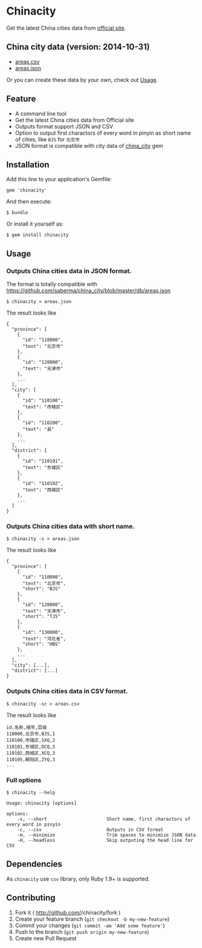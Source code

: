 # Chinacity

Get the latest China cities data from [official site](http://www.stats.gov.cn/tjsj/tjbz/xzqhdm/).

## China city data (version: 2014-10-31)

* [areas.csv](https://github.com/wongyouth/chinacity/blob/master/areas.csv)
* [areas.json](https://github.com/wongyouth/chinacity/blob/master/json.csv)

Or you can create these data by your own, check out [Usage](https://github.com/wongyouth/chinacity#usage).

## Feature

* A command line tool
* Get the latest China cities data from Official site
* Outputs format support JSON and CSV
* Option to output first charactors of every word in pinyin as short name of cities, like `BJS` for `北京市`
* JSON format is compatible with city data of [china_city](https://github.com/saberma/china_city) gem

## Installation

Add this line to your application's Gemfile:

    gem 'chinacity'

And then execute:

    $ bundle

Or install it yourself as:

    $ gem install chinacity

## Usage

### Outputs China cities data in JSON format.

The format is totally compatible with <https://github.com/saberma/china_city/blob/master/db/areas.json>

    $ chinacity > areas.json


The result looks like

```
{
  "province": [
    {
      "id": "110000",
      "text": "北京市"
    },
    {
      "id": "120000",
      "text": "天津市"
    },
    ...
  ],
  "city": [
    {
      "id": "110100",
      "text": "市辖区"
    },
    {
      "id": "110200",
      "text": "县"
    },
    ...
  ],
  "district": [
    {
      "id": "110101",
      "text": "东城区"
    },
    {
      "id": "110102",
      "text": "西城区"
    },
    ...
  ]
}
```

### Outputs China cities data with short name.

    $ chinacity -s > areas.json

The result looks like

```
{
  "province": [
    {
      "id": "110000",
      "text": "北京市",
      "short": "BJS"
    },
    {
      "id": "120000",
      "text": "天津市",
      "short": "TJS"
    },
    {
      "id": "130000",
      "text": "河北省",
      "short": "HBS"
    },
    ...
  ],
  "city": [...],
  "district": [...]
}

```

### Outputs China cities data in CSV format.

    $ chinacity -sc > areas.csv

The result looks like

```
id,名称,缩写,层级
110000,北京市,BJS,1
110100,市辖区,SXQ,2
110101,东城区,DCQ,3
110102,西城区,XCQ,3
110105,朝阳区,ZYQ,3
...
```

### Full options

    $ chinacity --help

    Usage: chinacity [options]

    options:
        -s, --short                      Short name, first charactors of every word in pinyin
        -c, --csv                        Outputs in CSV format
        -m, --minimize                   Trim spaces to minimize JSON data
        -H, --headless                   Skip outputing the head line for CSV

## Dependencies

As `chinacity` use `csv` library, only Ruby 1.9+ is supported.

## Contributing

1. Fork it ( http://github.com/<my-github-username>/chinacity/fork )
2. Create your feature branch (`git checkout -b my-new-feature`)
3. Commit your changes (`git commit -am 'Add some feature'`)
4. Push to the branch (`git push origin my-new-feature`)
5. Create new Pull Request
